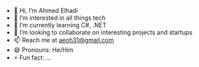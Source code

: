 - 👋 Hi, I’m Ahmed Elhadi
- 👀 I’m interested in all things tech
- 🌱 I’m currently learning C#, .NET
- 💞️ I’m looking to collaborate on interesting projects and startups
- 📫 Reach me at aeoh31@gmail.com
- 😄 Pronouns: He/Him
- ⚡ Fun fact: ...

<!---
aeoh31/aeoh31 is a ✨ special ✨ repository because its `README.md` (this file) appears on your GitHub profile.
You can click the Preview link to take a look at your changes.
--->
